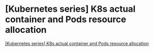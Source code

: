 # [Kubernetes series] K8s actual container and Pods resource allocation
[[Kubernetes series] K8s actual container and Pods resource allocation](https://aiwithcloud.com/2022/09/16/kubernetes_series_k8s_actual_container_and_pods_resource_allocation/)